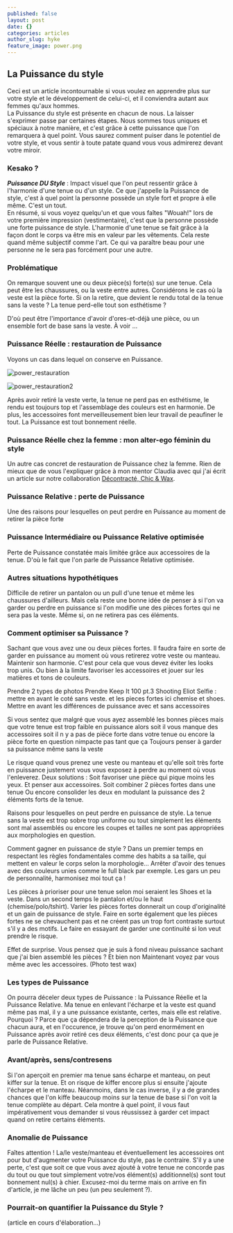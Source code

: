 ```yaml
---
published: false
layout: post
date: {}
categories: articles
author_slug: hyke
feature_image: power.png
---
```

## La Puissance du style 

Ceci est un article incontournable si vous voulez en apprendre plus sur votre style et le développement de celui-ci, et il conviendra autant aux femmes qu'aux hommes.  
La Puissance du style est présente en chacun de nous. La laisser s'exprimer passe par certaines étapes. Nous sommes tous uniques et spéciaux à notre manière, et c'est grâce à cette puissance que l'on remarquera à quel point. Vous saurez comment puiser dans le potentiel de votre style, et vous sentir à toute patate quand vous vous admirerez devant votre miroir.  

### Kesako ?

***Puissance DU Style*** : Impact visuel que l'on peut ressentir grâce à l'harmonie d'une tenue ou d'un style. Ce que j'appelle la Puissance de style, c'est à quel point la personne possède un style fort et propre à elle même. C'est un tout.  
En résumé, si vous voyez quelqu'un et que vous faîtes "Wouah!" lors de votre première impression (vestimentaire), c'est que la personne possède une forte puissance de style. L'harmonie d'une tenue se fait grâce à la façon dont le corps va être mis en valeur par les vêtements. Cela reste quand même subjectif comme l'art. Ce qui va paraître beau pour une personne ne le sera pas forcément pour une autre.

### Problématique

On remarque souvent une ou deux pièce(s) forte(s) sur une tenue. Cela peut être les chaussures, ou la veste entre autres. Considérons le cas où la veste est la pièce forte. Si on la retire, que devient le rendu total de la tenue sans la veste ? La tenue perd-elle tout son esthétisme ? 

D'où peut être l'importance d'avoir d'ores-et-déjà une pièce, ou un ensemble fort de base sans la veste. À voir ...

### Puissance Réelle : restauration de Puissance

Voyons un cas dans lequel on conserve en Puissance.

![power_restauration]({{site.url}}/{{site.baseurl}}img/power_restauration.jpg)

![power_restauration2]({{site.url}}/{{site.baseurl}}img/power_restauration2.jpg)

Après avoir retiré la veste verte, la tenue ne perd pas en esthétisme, le rendu est toujours top et l'assemblage des couleurs est en harmonie. De plus, les accessoires font merveilleusement bien leur travail de peaufiner le tout. La Puissance est tout bonnement réelle.

### Puissance Réelle chez la femme : mon alter-ego féminin du style

Un autre cas concret de restauration de Puissance chez la femme. Rien de mieux que de vous l'expliquer grâce à mon mentor Claudia avec qui j'ai écrit un article sur notre collaboration [Décontracté, Chic & Wax](http://www.crevardstyle.com/D%C3%A9contract%C3%A9-Chic-&-Wax).

### Puissance Relative : perte de Puissance

Une des raisons pour lesquelles on peut perdre en Puissance au moment de retirer la pièce forte

### Puissance Intermédiaire ou Puissance Relative optimisée

Perte de Puissance constatée mais limitée grâce aux accessoires de la tenue. D'où le fait que l'on parle de Puissance Relative optimisée.

### Autres situations hypothétiques

Difficile de retirer un pantalon ou un pull d'une tenue et même les chaussures d'ailleurs. Mais cela reste une bonne idée de penser à si l'on va garder ou perdre en puissance si l'on modifie une des pièces fortes qui ne sera pas la veste. Même si, on ne retirera pas ces éléments.

### Comment optimiser sa Puissance ?

Sachant que vous avez une ou deux pièces fortes. Il faudra faire en sorte de garder en puissance au moment où vous retirerez votre veste ou manteau. Maintenir son harmonie. C'est pour cela que vous devez éviter les looks trop unis. Ou bien à la limite favoriser les accessoires et jouer sur les matières et tons de couleurs.

Prendre 2 types de photos
Prendre Keep It 100 pt.3
Shooting Eliot
Selfie : mettre en avant le coté sans veste. et les pieces fortes ici chemise et shoes.
Mettre en avant les différences de puissance avec et sans accessoires

Si vous sentez que malgré que vous ayez assemblé les bonnes pièces mais que votre tenue est trop faible en puissance alors soit il vous manque des accessoires soit il n y a pas de pièce forte dans votre tenue ou encore la pièce forte en question nimpacte pas tant que ça 
Toujours penser à garder sa puissance même sans la veste

Le risque quand vous prenez une veste ou manteau et qu'elle soit très forte en puissance justement vous vous exposez à perdre au moment où vous l'enleverez.
Deux solutions :
Soit favoriser une pièce qui pique moins les yeux. Et penser aux accessoires. 
Soit combiner 2 pièces fortes dans une tenue
Ou encore consolider les deux en modulant la puissance des 2 éléments forts de la tenue.

Raisons pour lesquelles on peut perdre en puissance de style.
La tenue sans la veste est trop sobre trop uniforme ou tout simplement les éléments sont mal assemblés ou encore les coupes et tailles ne sont pas appropriées aux morphologies en question.

Comment gagner en puissance de style ?
Dans un premier temps en respectant les règles fondamentales comme des habits a sa taille, qui mettent en valeur le corps selon la morphologie...
Arrêter d'avoir des tenues avec des couleurs unies comme le full black par exemple. Les gars un peu de personnalité, harmonisez moi tout ça !

Les pièces à prioriser pour une tenue selon moi seraient les Shoes et la veste. Dans un second temps le pantalon et/ou le haut (chemise/polo/tshirt).
Varier les pièces fortes donnerait un coup d'originalité et un gain de puissance de style. Faire en sorte également que les pièces fortes ne se chevauchent pas et ne créent pas un trop fort contraste surtout s'il y a des motifs. Le faire en essayant de garder une continuité si lon veut prendre le risque.

Effet de surprise. Vous pensez que je suis à fond niveau puissance sachant que j'ai bien assemblé les pièces ? Et bien non
Maintenant voyez par vous même avec les accessoires. (Photo test wax)

### Les types de Puissance

On pourra déceler deux types de Puissance : la Puissance Réelle et la Puissance Relative. Ma tenue en enlevant l'écharpe et la veste est quand même pas mal, il y a une puissance existante, certes, mais elle est relative. Pourquoi ? Parce que ça dépendera de la perception de la Puissance que chacun aura, et en l'occurence, je trouve qu'on perd enormément en Puissance après avoir retiré ces deux éléments, c'est donc pour ça que je parle de Puissance Relative.

### Avant/après, sens/contresens

Si l'on aperçoit en premier ma tenue sans écharpe et manteau, on peut kiffer sur la tenue. Et on risque de kiffer encore plus si ensuite j'ajoute l'écharpe et le manteau.
Néanmoins, dans le cas inverse, il y a de grandes chances que l'on kiffe beaucoup moins sur la tenue de base si l'on voit la tenue complète au départ. Cela montre à quel point, il vous faut impérativement vous demander si vous réussissez à garder cet impact quand on retire certains éléments.

### Anomalie de Puissance

Faîtes attention ! La/le veste/manteau et éventuellement les accessoires ont pour but d'augmenter votre Puissance du style, pas le contraire. S'il y a une perte, c'est que soit ce que vous avez ajouté à votre tenue ne concorde pas du tout ou que tout simplement votre/vos élément(s) additionnel(s) sont tout bonnement nul(s) à chier. Excusez-moi du terme mais on arrive en fin d'article, je me lâche un peu (un peu seulement ?).

### Pourrait-on quantifier la Puissance du Style ?

(article en cours d'élaboration...)
